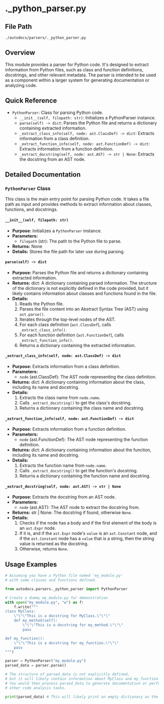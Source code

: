 # ._python_parser.py

## File Path

`./autodocs/parsers/._python_parser.py`

## Overview

This module provides a parser for Python code. It's designed to extract information from Python files, such as class and function definitions, docstrings, and other relevant metadata. The parser is intended to be used as a component within a larger system for generating documentation or analyzing code.

## Quick Reference

*   `PythonParser`: Class for parsing Python code.
    *   `__init__(self, filepath: str)`: Initializes a PythonParser instance.
    *   `parse(self) -> dict`: Parses the Python file and returns a dictionary containing extracted information.
    *   `_extract_class_info(self, node: ast.ClassDef) -> dict`: Extracts information from a class definition.
    *   `_extract_function_info(self, node: ast.FunctionDef) -> dict`: Extracts information from a function definition.
    *   `_extract_docstring(self, node: ast.AST) -> str | None`: Extracts the docstring from an AST node.

## Detailed Documentation

### `PythonParser` Class

This class is the main entry point for parsing Python code. It takes a file path as input and provides methods to extract information about classes, functions, and docstrings.

#### `__init__(self, filepath: str)`

*   **Purpose:** Initializes a `PythonParser` instance.
*   **Parameters:**
    *   `filepath` (str): The path to the Python file to parse.
*   **Returns:** None
*   **Details:** Stores the file path for later use during parsing.

#### `parse(self) -> dict`

*   **Purpose:** Parses the Python file and returns a dictionary containing extracted information.
*   **Returns:** dict: A dictionary containing parsed information. The structure of the dictionary is not explicitly defined in the code provided, but it likely contains information about classes and functions found in the file.
*   **Details:**
    1.  Reads the Python file.
    2.  Parses the file content into an Abstract Syntax Tree (AST) using `ast.parse()`.
    3.  Iterates through the top-level nodes of the AST.
    4.  For each class definition (`ast.ClassDef`), calls `_extract_class_info()`.
    5.  For each function definition (`ast.FunctionDef`), calls `_extract_function_info()`.
    6.  Returns a dictionary containing the extracted information.

#### `_extract_class_info(self, node: ast.ClassDef) -> dict`

*   **Purpose:** Extracts information from a class definition.
*   **Parameters:**
    *   `node` (ast.ClassDef): The AST node representing the class definition.
*   **Returns:** dict: A dictionary containing information about the class, including its name and docstring.
*   **Details:**
    1.  Extracts the class name from `node.name`.
    2.  Calls `_extract_docstring()` to get the class's docstring.
    3.  Returns a dictionary containing the class name and docstring.

#### `_extract_function_info(self, node: ast.FunctionDef) -> dict`

*   **Purpose:** Extracts information from a function definition.
*   **Parameters:**
    *   `node` (ast.FunctionDef): The AST node representing the function definition.
*   **Returns:** dict: A dictionary containing information about the function, including its name and docstring.
*   **Details:**
    1.  Extracts the function name from `node.name`.
    2.  Calls `_extract_docstring()` to get the function's docstring.
    3.  Returns a dictionary containing the function name and docstring.

#### `_extract_docstring(self, node: ast.AST) -> str | None`

*   **Purpose:** Extracts the docstring from an AST node.
*   **Parameters:**
    *   `node` (ast.AST): The AST node to extract the docstring from.
*   **Returns:** str | None: The docstring if found, otherwise `None`.
*   **Details:**
    1.  Checks if the node has a body and if the first element of the body is an `ast.Expr` node.
    2.  If it is, and if the `ast.Expr` node's `value` is an `ast.Constant` node, and if the `ast.Constant` node has a `value` that is a string, then the string value is returned as the docstring.
    3.  Otherwise, returns `None`.

## Usage Examples

```python
# Assuming you have a Python file named 'my_module.py'
# with some classes and functions defined.

from autodocs.parsers._python_parser import PythonParser

# Create a dummy my_module.py for demonstration
with open("my_module.py", "w") as f:
    f.write("""
class MyClass:
    \"\"\"This is a docstring for MyClass.\"\"\"
    def my_method(self):
        \"\"\"This is a docstring for my_method.\"\"\"
        pass

def my_function():
    \"\"\"This is a docstring for my_function.\"\"\"
    pass
""")

parser = PythonParser("my_module.py")
parsed_data = parser.parse()

# The structure of parsed_data is not explicitly defined,
# but it will likely contain information about MyClass and my_function.
# You would then process parsed_data to generate documentation or perform
# other code analysis tasks.

print(parsed_data) # This will likely print an empty dictionary as the parsing logic is not fully implemented.
```